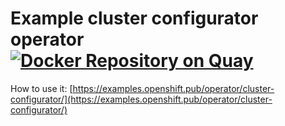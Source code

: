 # Example cluster configurator operator [![Docker Repository on Quay](https://quay.io/repository/openshift-examples/cluster-configurator/status "Docker Repository on Quay")](https://quay.io/repository/openshift-examples/cluster-configurator)

How to use it: [https://examples.openshift.pub/operator/cluster-configurator/](https://examples.openshift.pub/operator/cluster-configurator/)

